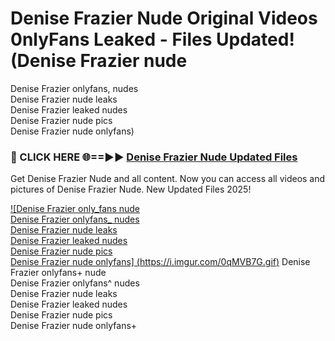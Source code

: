 # Denise Frazier Nude Original Videos 0nlyFans Leaked - Files Updated! (Denise Frazier nude<br>

Denise Frazier onlyfans, nudes<br>
Denise Frazier nude leaks<br>
Denise Frazier leaked nudes<br>
Denise Frazier nude pics<br>
Denise Frazier nude onlyfans)

<h3>🔴 CLICK HERE 🌐==►► <a href="https://tinyurl.com/leaks-videos" rel="nofollow">Denise Frazier Nude Updated Files</a></h3>

Get Denise Frazier Nude and all content. Now you can access all videos and pictures of Denise Frazier Nude. New Updated Files 2025!

[![Denise Frazier only_fans nude<br>
Denise Frazier onlyfans_ nudes<br>
Denise Frazier nude leaks<br>
Denise Frazier leaked nudes<br>
Denise Frazier nude pics<br>
Denise Frazier nude onlyfans]
(https://i.imgur.com/0qMVB7G.gif)](https://tinyurl.com/leaks-videos)
Denise Frazier onlyfans+ nude<br>
Denise Frazier onlyfans^ nudes<br>
Denise Frazier nude leaks<br>
Denise Frazier leaked nudes<br>
Denise Frazier nude pics<br>
Denise Frazier nude onlyfans+